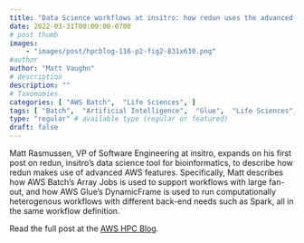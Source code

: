 ```yaml
---
title: "Data Science workflows at insitro: how redun uses the advanced service features from AWS Batch and AWS Glue"
date: 2022-03-31T00:00:00-0700
# post thumb
images:
    - "images/post/hpcblog-116-p2-fig2-831x630.png"
#author
author: "Matt Vaughn"
# description
description: ""
# Taxonomies
categories: [ "AWS Batch",  "Life Sciences", ]
tags: [ "Batch",  "Artificial Intelligence",  "Glue",  "Life Sciences",  "HPC",  "hpcblog", ]
type: "regular" # available type (regular or featured)
draft: false
---
```


Matt Rasmussen, VP of Software Engineering at insitro, expands on his first post on redun, insitro’s data science tool for bioinformatics, to describe how redun makes use of advanced AWS features. Specifically, Matt describes how AWS Batch’s Array Jobs is used to support workflows with large fan-out, and how AWS Glue’s DynamicFrame is used to run computationally heterogenous workflows with different back-end needs such as Spark, all in the same workflow definition.

Read the full post at the [AWS HPC Blog](https://aws.amazon.com/blogs/hpc/how-insitro-redun-uses-advanced-aws-features/).
